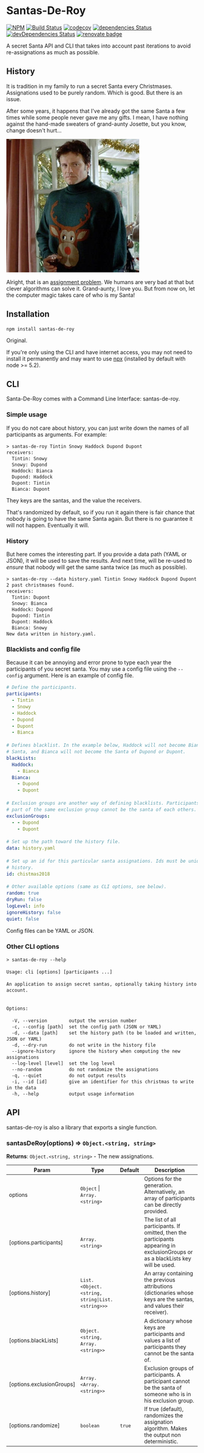 # Santas-De-Roy

[![NPM](https://img.shields.io/npm/v/santas-de-roy.svg)](https://www.npmjs.com/package/santas-de-roy)
[![Build Status](https://travis-ci.org/QuentinRoy/santas-de-roy.svg?branch=master)](https://travis-ci.org/QuentinRoy/santas-de-roy)
[![codecov](https://img.shields.io/codecov/c/github/QuentinRoy/santas-de-roy/master.svg?style=flat)](https://codecov.io/gh/QuentinRoy/santas-de-roy)
[![dependencies Status](https://david-dm.org/QuentinRoy/santas-de-roy/status.svg)](https://david-dm.org/QuentinRoy/santas-de-roy)
[![devDependencies Status](https://david-dm.org/QuentinRoy/santas-de-roy/dev-status.svg)](https://david-dm.org/QuentinRoy/santas-de-roy?type=dev)
[![renovate badge](https://img.shields.io/badge/renovate-enabled-brightgreen.svg)](https://renovateapp.com/)

A secret Santa API and CLI that takes into account past iterations to avoid re-assignations as much as possible.

## History

It is tradition in my family to run a secret Santa every Christmases. Assignations used to be purely random. Which is good. But there is an issue.

After some years, it happens that I've already got the same Santa a few times while some people never gave me any gifts. I mean, I have nothing against the hand-made sweaters of grand-aunty Josette, but you know, change doesn't hurt...

![Grand aunty's sweater](https://raw.githubusercontent.com/QuentinRoy/santas-de-roy/master/colin.jpg "Grand aunty's sweater")

Alright, that is an [assignment problem](https://en.wikipedia.org/wiki/Assignment_problem). We humans are very bad at that but clever algorithms can solve it. Grand-aunty, I love you. But from now on, let the computer magic takes care of who is my Santa!

## Installation

```
npm install santas-de-roy
```

Original.

If you're only using the CLI and have internet access, you may not need to install it permanently and may want to use [npx](https://www.npmjs.com/package/npx) (installed by default with node >= 5.2).

## CLI

Santa-De-Roy comes with a Command Line Interface: santas-de-roy.

### Simple usage

If you do not care about history, you can just write down the names of all participants as arguments.
For example:

```
> santas-de-roy Tintin Snowy Haddock Dupond Dupont
receivers:
  Tintin: Snowy
  Snowy: Dupond
  Haddock: Bianca
  Dupond: Haddock
  Dupont: Tintin
  Bianca: Dupont
```

They keys are the santas, and the value the receivers.

That's randomized by default, so if you run it again there is fair chance that nobody is going to have the same Santa again. But there is no guarantee it will not happen. Eventually it will.

### History

But here comes the interesting part. If you provide a data path (YAML or JSON), it will be used to save the results. And next time, will be re-used to _ensure_ that nobody will get the same santa twice (as much as possible).

```
> santas-de-roy --data history.yaml Tintin Snowy Haddock Dupond Dupont
2 past christmases found.
receivers:
  Tintin: Dupont
  Snowy: Bianca
  Haddock: Dupond
  Dupond: Tintin
  Dupont: Haddock
  Bianca: Snowy
New data written in history.yaml.
```

### Blacklists and config file

Because it can be annoying and error prone to type each year the participants of you secret santa. You may use a config file using the `--config` argument. Here is an example of config file.

```yaml
# Define the participants.
participants:
  - Tintin
  - Snowy
  - Haddock
  - Dupond
  - Dupont
  - Bianca

# Defines blacklist. In the example below, Haddock will not become Bianca's
# Santa, and Bianca will not become the Santa of Dupond or Dupont.
blackLists:
  Haddock:
    - Bianca
  Bianca:
    - Dupond
    - Dupont

# Exclusion groups are another way of defining blacklists. Participants
# part of the same exclusion group cannot be the santa of each others.
exclusionGroups:
  - - Dupond
    - Dupont

# Set up the path toward the history file.
data: history.yaml

# Set up an id for this particular santa assignations. Ids must be unique in the
# history.
id: chistmas2018

# Other available options (same as CLI options, see below).
random: true
dryRun: false
logLevel: info
ignoreHistory: false
quiet: false
```

Config files can be YAML or JSON.

### Other CLI options

```
> santas-de-roy --help

Usage: cli [options] [participants ...]

An application to assign secret santas, optionally taking history into account.


Options:

  -V, --version        output the version number
  -c, --config [path]  set the config path (JSON or YAML)
  -d, --data [path]    set the history path (to be loaded and written, JSON or YAML)
  -d, --dry-run        do not write in the history file
  --ignore-history     ignore the history when computing the new assignations
  --log-level [level]  set the log level
  --no-random          do not randomize the assignations
  -q, --quiet          do not output results
  -i, --id [id]        give an identifier for this christmas to write in the data
  -h, --help           output usage information
```

## API

santas-de-roy is also a library that exports a single function.

### santasDeRoy(options) ⇒ <code>Object.&lt;string, string&gt;</code>

**Returns**: <code>Object.&lt;string, string&gt;</code> - The new assignations.

| Param                     | Type                                                                         | Default           | Description                                                                                                                       |
| ------------------------- | ---------------------------------------------------------------------------- | ----------------- | --------------------------------------------------------------------------------------------------------------------------------- |
| options                   | <code>Object</code> \| <code>Array.&lt;string&gt;</code>                     |                   | Options for the generation. Alternatively, an array of participants can be directly provided.                                     |
| [options.participants]    | <code>Array.&lt;string&gt;</code>                                            |                   | The list of all participants. If omitted, then the participants appearing in exclusionGroups or as a blackLists key will be used. |
| [options.history]         | <code>List.&lt;Object.&lt;string, string\|List.&lt;string&gt;&gt;&gt;</code> |                   | An array containing the previous attributions (dictionaries whose keys are the santas, and values their receiver).                |
| [options.blackLists]      | <code>Object.&lt;string, Array.&lt;string&gt;&gt;</code>                     |                   | A dictionary whose keys are participants and values a list of participants they cannot be the santa of.                           |
| [options.exclusionGroups] | <code>Array.&lt;Array.&lt;string&gt;&gt;</code>                              |                   | Exclusion groups of participants. A participant cannot be the santa of someone who is in his exclusion group.                     |
| [options.randomize]       | <code>boolean</code>                                                         | <code>true</code> | If true (default), randomizes the assignation algorithm. Makes the output non deterministic.                                      |

